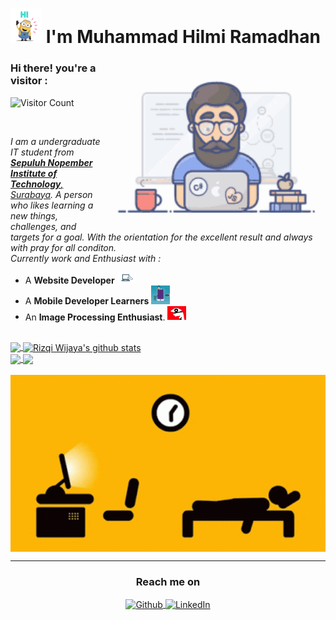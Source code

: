 # <img src="https://github.com/mhilmi999/mhilmi999/blob/main/Hi_minions.gif" width="50px"> I'm Muhammad Hilmi Ramadhan 

<img align="right" alt="Programmer Gif" src="https://github.com/mhilmi999/mhilmi999/blob/main/programming.gif" width="350" />

### **Hi there! you're a visitor :** &nbsp;
![Visitor Count](https://profile-counter.glitch.me/{mhilmi999}/count.svg)

<br>

<p>
   <em>
    I am a undergraduate IT student from <a href="https://www.its.ac.id/"> <b>Sepuluh Nopember Institute of Technology</b>, Surabaya</a>.
    A person who likes learning a new things, challenges, and targets for a goal. With the orientation for the excellent result and always with pray for all conditon. <br/>
      Currently work and Enthusiast with :
   </em>
</p>

   - A <b>Website Developer</b>  <img src="https://github.com/mhilmi999/mhilmi999/blob/main/webDev.gif" width="30px" /> 
   - A <b>Mobile Developer Learners</b>  <img src="https://github.com/mhilmi999/mhilmi999/blob/main/mobDev.gif" width="30px" /> 
   - An <b>Image Processing Enthusiast</b>. <img src="https://github.com/mhilmi999/mhilmi999/blob/main/CVison.gif" width="30px" />
   
<br>

<a href="https://github.com/mhilmi999">
  <img align="center" src="https://github-readme-stats.vercel.app/api/top-langs/?username=mhilmi999&theme=dark&hide_langs_below=1" />
</a>

<a href="https://github.com/mhilmi999">
 <img align="center" src="https://github-readme-stats.vercel.app/api?username=mhilmi999&show_icons=true&theme=dark&line_height=27" alt="Rizqi Wijaya's github stats"/>
</a>

<br>

<a href="https://github.com/mhilmi999/iLib">
 <img align="center" src="https://github-readme-stats.vercel.app/api/pin/?username=mhilmi999&repo=iLib&theme=dark"  />
</a>

<a href="https://github.com/mhilmi999/FilmGratis-Reborn-">
  <img align="center" src="https://github-readme-stats.vercel.app/api/pin/?username=mhilmi999&repo=FilmGratis-Reborn-&theme=dark"  />
</a>

<br>

<br>
<img align="center" alt="Programmer Gif" src="https://github.com/mhilmi999/mhilmi999/blob/main/ESGR.gif" width="800" />


<br>

------------

<h3 align="center">Reach me on</h3>
<p align="center">
   <a align="center" href="https://github.com/mhilmi999" target="_blank">
      <img align="center" alt="Github" src="https://img.shields.io/badge/GitHub-%2312100E.svg?&style=for-the-badge&logo=Github&logoColor=white"/>
   </a> 
   <a align="center" href="https://www.linkedin.com/in/mhilmi999" target="_blank">
      <img align="center" alt="LinkedIn" src="https://img.shields.io/badge/linkedin-%230077B5.svg?&style=for-the-badge&logo=linkedin&logoColor=white" />
   </a> 
</p>


